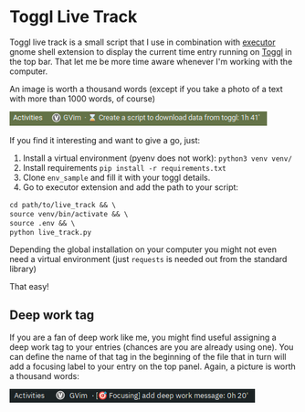 # Toggl Live Track

Toggl live track is a small script that I use in combination with [executor](https://github.com/raujonas/executor) gnome shell extension to display the current time entry running on [Toggl](https://track.toggl.com/timer) in the top bar. That let me be more time aware whenever I'm working with the computer.

An image is worth a thousand words (except if you take a photo of a text with more than 1000 words, of course)

![img](0415dc7df96de4f19273b8db773ed3d0.png)

If you find it interesting and want to give a go, just:
1. Install a virtual environment (pyenv does not work): `python3 venv venv/`
2. Install requirements `pip install -r requirements.txt`
3. Clone `env_sample` and fill it with your toggl details.
4. Go to executor extension and add the path to your script:

```shell
cd path/to/live_track && \
source venv/bin/activate && \
source .env && \
python live_track.py
```

Depending the global installation on your computer you might not even need a virtual environment (just `requests` is needed out from the standard library)

That easy!

## Deep work tag
If you are a fan of deep work like me, you might find useful assigning a deep work tag to your entries (chances are you are already using one). You can define the name of that tag in the beginning of the file that in turn will add a focusing label to your entry on the top panel. Again, a picture is worth a thousand words:

![img](ac5720e1022a76d52e6c631e9be03570.png)
